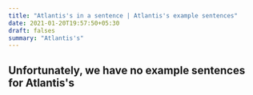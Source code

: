 ```yaml
---
title: "Atlantis's in a sentence | Atlantis's example sentences"
date: 2021-01-20T19:57:50+05:30
draft: falses
summary: "Atlantis's"
---
```

## Unfortunately, we have no example sentences for Atlantis's                 
